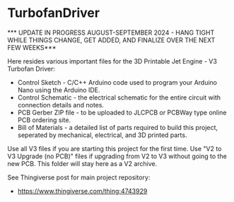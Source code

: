 # TurbofanDriver
*** UPDATE IN PROGRESS AUGUST-SEPTEMBER 2024 - HANG TIGHT WHILE THINGS CHANGE, GET ADDED, AND FINALIZE OVER THE NEXT FEW WEEKS***


Here resides various important files for the 3D Printable Jet Engine - V3 Turbofan Driver:

- Control Sketch   	- C/C++ Arduino code used to program your Arduino Nano using the Arduino IDE.
- Control Schematic     - the electrical schematic for the entire circuit with connection details and notes.
- PCB Gerber ZIP file	- to be uploaded to JLCPCB or PCBWay type online PCB ordering site.
- Bill of Materials	- a detailed list of parts required to build this project, seperated by mechanical, electrical, and 3D printed parts.
  

Use all V3 files if you are starting this project for the first time.
Use "V2 to V3 Upgrade (no PCB)" files if upgrading from V2 to V3 without going to the new PCB. This folder will stay here as a V2 archive.


See Thingiverse post for main project repository:
- https://www.thingiverse.com/thing:4743929

